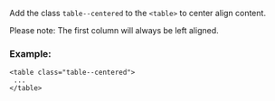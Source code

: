 Add the class `table--centered` to the `<table>` to center align content.

Please note: The first column will always be left aligned.

### Example:

```
<table class="table--centered">
 ...
</table>
```
